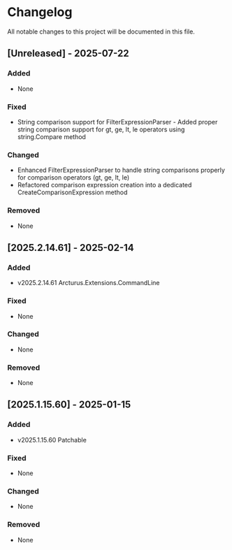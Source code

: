 # Changelog

All notable changes to this project will be documented in this file.

## [Unreleased] - 2025-07-22

### Added

- None

### Fixed

- String comparison support for FilterExpressionParser - Added proper string comparison support for gt, ge, lt, le operators using string.Compare method

### Changed

- Enhanced FilterExpressionParser to handle string comparisons properly for comparison operators (gt, ge, lt, le)
- Refactored comparison expression creation into a dedicated CreateComparisonExpression method

### Removed

- None

## [2025.2.14.61] - 2025-02-14

### Added

- v2025.2.14.61 Arcturus.Extensions.CommandLine

### Fixed

- None

### Changed

- None

### Removed

- None

## [2025.1.15.60] - 2025-01-15

### Added

- v2025.1.15.60 Patchable

### Fixed

- None

### Changed

- None

### Removed

- None
